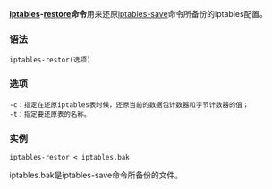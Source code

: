 **[iptables](#/iptables "iptables命令")-[restore](#/restore "restore命令")命令**用来还原[iptables-save](#/iptables-save "iptables-save命令")命令所备份的iptables配置。

### 语法  

```
iptables-restor(选项)
```

### 选项  

```
-c：指定在还原iptables表时候，还原当前的数据包计数器和字节计数器的值；
-t：指定要还原表的名称。
```

### 实例  

```
iptables-restor < iptables.bak
```

iptables.bak是iptables-save命令所备份的文件。